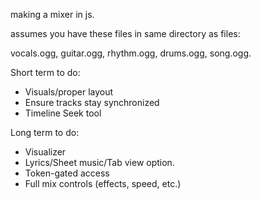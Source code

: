 making a mixer in js.

assumes you have these files in same directory as files:

vocals.ogg, guitar.ogg, rhythm.ogg, drums.ogg, song.ogg.

Short term to do: 
- Visuals/proper layout
- Ensure tracks stay synchronized
- Timeline Seek tool

Long term to do:
- Visualizer
- Lyrics/Sheet music/Tab view option.
- Token-gated access
- Full mix controls (effects, speed, etc.)
